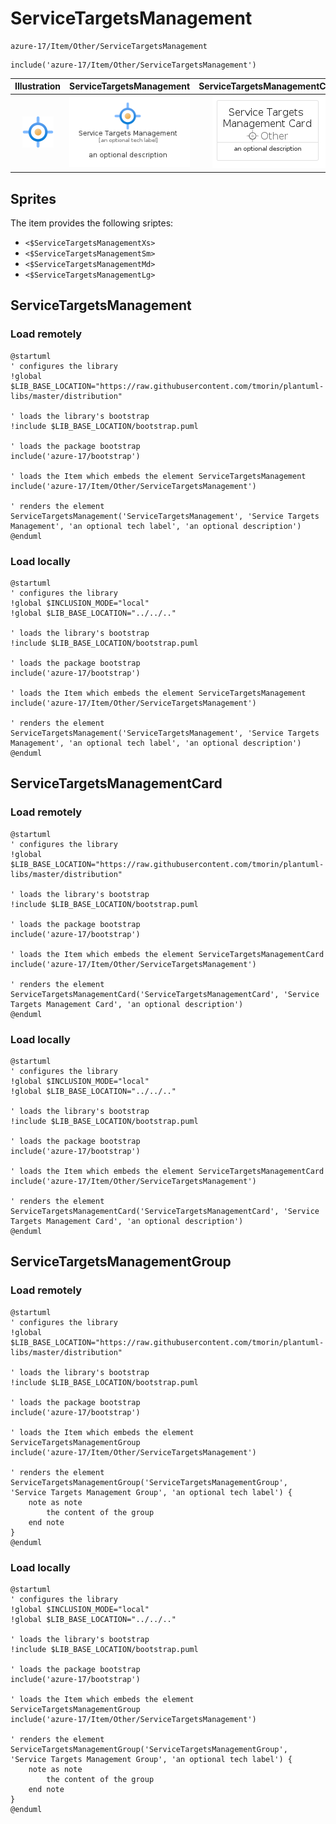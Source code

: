 # ServiceTargetsManagement


```text
azure-17/Item/Other/ServiceTargetsManagement
```

```text
include('azure-17/Item/Other/ServiceTargetsManagement')
```



| Illustration | ServiceTargetsManagement | ServiceTargetsManagementCard | ServiceTargetsManagementGroup |
| :---: | :---: | :---: | :---: |
| ![illustration for Illustration](../../../azure-17/Item/Other/ServiceTargetsManagement.png) | ![illustration for ServiceTargetsManagement](../../../azure-17/Item/Other/ServiceTargetsManagement.Local.png) | ![illustration for ServiceTargetsManagementCard](../../../azure-17/Item/Other/ServiceTargetsManagementCard.Local.png) | ![illustration for ServiceTargetsManagementGroup](../../../azure-17/Item/Other/ServiceTargetsManagementGroup.Local.png) |



## Sprites
The item provides the following sriptes:

- `<$ServiceTargetsManagementXs>`
- `<$ServiceTargetsManagementSm>`
- `<$ServiceTargetsManagementMd>`
- `<$ServiceTargetsManagementLg>`





## ServiceTargetsManagement

### Load remotely
```plantuml
@startuml
' configures the library
!global $LIB_BASE_LOCATION="https://raw.githubusercontent.com/tmorin/plantuml-libs/master/distribution"

' loads the library's bootstrap
!include $LIB_BASE_LOCATION/bootstrap.puml

' loads the package bootstrap
include('azure-17/bootstrap')

' loads the Item which embeds the element ServiceTargetsManagement
include('azure-17/Item/Other/ServiceTargetsManagement')

' renders the element
ServiceTargetsManagement('ServiceTargetsManagement', 'Service Targets Management', 'an optional tech label', 'an optional description')
@enduml
```

### Load locally
```plantuml
@startuml
' configures the library
!global $INCLUSION_MODE="local"
!global $LIB_BASE_LOCATION="../../.."

' loads the library's bootstrap
!include $LIB_BASE_LOCATION/bootstrap.puml

' loads the package bootstrap
include('azure-17/bootstrap')

' loads the Item which embeds the element ServiceTargetsManagement
include('azure-17/Item/Other/ServiceTargetsManagement')

' renders the element
ServiceTargetsManagement('ServiceTargetsManagement', 'Service Targets Management', 'an optional tech label', 'an optional description')
@enduml
```

## ServiceTargetsManagementCard

### Load remotely
```plantuml
@startuml
' configures the library
!global $LIB_BASE_LOCATION="https://raw.githubusercontent.com/tmorin/plantuml-libs/master/distribution"

' loads the library's bootstrap
!include $LIB_BASE_LOCATION/bootstrap.puml

' loads the package bootstrap
include('azure-17/bootstrap')

' loads the Item which embeds the element ServiceTargetsManagementCard
include('azure-17/Item/Other/ServiceTargetsManagement')

' renders the element
ServiceTargetsManagementCard('ServiceTargetsManagementCard', 'Service Targets Management Card', 'an optional description')
@enduml
```

### Load locally
```plantuml
@startuml
' configures the library
!global $INCLUSION_MODE="local"
!global $LIB_BASE_LOCATION="../../.."

' loads the library's bootstrap
!include $LIB_BASE_LOCATION/bootstrap.puml

' loads the package bootstrap
include('azure-17/bootstrap')

' loads the Item which embeds the element ServiceTargetsManagementCard
include('azure-17/Item/Other/ServiceTargetsManagement')

' renders the element
ServiceTargetsManagementCard('ServiceTargetsManagementCard', 'Service Targets Management Card', 'an optional description')
@enduml
```

## ServiceTargetsManagementGroup

### Load remotely
```plantuml
@startuml
' configures the library
!global $LIB_BASE_LOCATION="https://raw.githubusercontent.com/tmorin/plantuml-libs/master/distribution"

' loads the library's bootstrap
!include $LIB_BASE_LOCATION/bootstrap.puml

' loads the package bootstrap
include('azure-17/bootstrap')

' loads the Item which embeds the element ServiceTargetsManagementGroup
include('azure-17/Item/Other/ServiceTargetsManagement')

' renders the element
ServiceTargetsManagementGroup('ServiceTargetsManagementGroup', 'Service Targets Management Group', 'an optional tech label') {
    note as note
        the content of the group
    end note
}
@enduml
```

### Load locally
```plantuml
@startuml
' configures the library
!global $INCLUSION_MODE="local"
!global $LIB_BASE_LOCATION="../../.."

' loads the library's bootstrap
!include $LIB_BASE_LOCATION/bootstrap.puml

' loads the package bootstrap
include('azure-17/bootstrap')

' loads the Item which embeds the element ServiceTargetsManagementGroup
include('azure-17/Item/Other/ServiceTargetsManagement')

' renders the element
ServiceTargetsManagementGroup('ServiceTargetsManagementGroup', 'Service Targets Management Group', 'an optional tech label') {
    note as note
        the content of the group
    end note
}
@enduml
```

